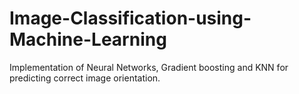 # Image-Classification-using-Machine-Learning
Implementation of Neural Networks, Gradient boosting and KNN for predicting correct image orientation.
